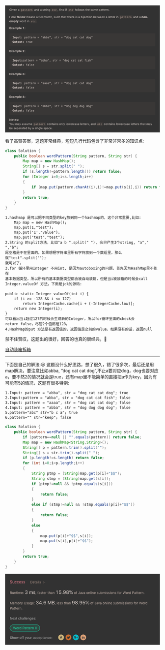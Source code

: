 ![GitHub Logo](/image/290.1.png)

看了高赞答案，这题非常经典，短短几行代码包含了非常非常多的知识点:

```java
class Solution {
    public boolean wordPattern(String pattern, String str) {
        Map map = new HashMap();
        String[] s = str.split(" ");   
        if (s.length!=pattern.length()) return false;
        for (Integer i=0;i<s.length;i++)
        {
            if (map.put(pattern.charAt(i),i)!=map.put(s[i],i)) return false;
        }
        return true;
    }
}
```

    1.hashmap 是可以把不同类型的key放到同一个hashmap的，这个非常重要,比如:
        Map map = new HashMap();
        map.put(1,"test");
        map.put('1',"value");
        map.put("test","test");
    2.String 的split方法，比如"a b ".split(" "), 会只产生3个string, "a"," ","b"; 
    尾空格是不在里面的。如果想把字符串里所有字符放到一个数组里，那么就"test".split("");
    就可以了。
    3.for 循环里用Integer 不用int, 是因为autoboxing的问题，首先因为HashMap里不能存
    基本数据类型，所以所有的基本数据类型都会被自动装箱，但是当i被装箱的时候会call 
    Integer.valueOf 方法，下面是jdk的源码:

    public static Integer valueOf(int i) {
        if (i >= -128 && i <= 127)
            return IntegerCache.cache[i + (-IntegerCache.low)];
        return new Integer(i);
    }
    可以看出当i超过127的时候会生成新的Integer，所以for循环里面的check会 
    return false，尽管2个值都是128。
    4.HashMap的put 方法是有返回值的，返回值是之前的value，如果没有的话，返回null
禁不住赞叹，这题出的很好，回答的也真的很经典，🐂

<a href="https://www.cnblogs.com/dolphin0520/p/3780005.html">自动装箱拆箱</a>

------

下面是自己的解法:😢
这题没什么好思路，想了很久，错了很多次，最后还是用map解决，要注意比如abba, “dog cat cat dog”,不止a要对应dog，dog也要对应a，要不然2的情况就会是true，还有map里不能简单的直接把a作为key，因为有可能有5的情况，这题有很多特例:

    1.Input: pattern = "abba", str = "dog cat cat dog"; true
    2.Input:pattern = "abba", str = "dog cat cat fish"; false
    3.Input: pattern = "aaaa", str = "dog cat cat dog"; false
    4.Input: pattern = "abba", str = "dog dog dog dog"; false    
    5.pattern="abc" str="b c a"; true
    6.pattern="" str="keep"; false

```java
class Solution {
    public boolean wordPattern(String pattern, String str) {
        if (pattern==null || "".equals(pattern)) return false;
        Map map = new HashMap<String,String>();
        String[] p = pattern.trim().split("");
        String[] s = str.trim().split(" ");        
        if (p.length!=s.length) return false;
        for (int i=0;i<p.length;i++)
        {
            String ptmp = (String)map.get(p[i]+"$$");
            String stmp = (String)map.get(s[i]);
            if (ptmp!=null && !ptmp.equals(s[i]))
            {
                return false;
            }            
            else if (stmp!=null && !stmp.equals(p[i]+"$$"))
            {
                return false;
            }
            else
            {
                map.put(p[i]+"$$",s[i]);
                map.put(s[i],p[i]+"$$");
            }
        }
        return true;        
    }
}
```

![GitHub Logo](/image/290.2.png)